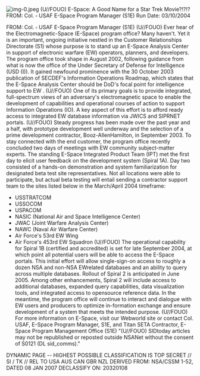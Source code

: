 ![img-0.jpeg](img-0.jpeg)
(U//FOUO) E-Space: A Good Name for a Star Trek Movie?!?!?
FROM: Col. $\square$ USAF
E-Space Program Manager (S1E)
Run Date: 03/10/2004

FROM: Col. $\square$ USAF
E-Space Program Manager (S1E)
(U//FOUO) Ever hear of the Electromagnetic-Space (E-Space) program office? Many haven't. Yet it is an important, ongoing initiative nestled in the Customer Relationships Directorate (S1) whose purpose is to stand up an E-Space Analysis Center in support of electronic warfare (EW) operators, planners, and developers. The program office took shape in August 2002, following guidance from what is now the office of the Under Secretary of Defense for Intelligence (USD (I)). It gained newfound prominence with the 30 October 2003 publication of SECDEF's Information Operations Roadmap, which states that the E-Space Analysis Center should be DoD's focal point for intelligence support to EW .
(U//FOUO) One of its primary goals is to provide integrated, full-spectrum views of an adversary's electromagnetic space to enable the development of capabilities and operational courses of action to support Information Operations (IO). A key aspect of this effort is to afford ready access to integrated EW database information via JWICS and SIPRNET portals.
(U//FOUO) Steady progress has been made over the past year and a half, with prototype development well underway and the selection of a prime development contractor, Booz-AllenHamilton, in September 2003. To stay connected with the end customer, the program office recently concluded two days of meetings with EW community subject-matter experts. The standing E-Space Integrated Product Team (IPT) met the first day to elicit user feedback on the development system (Spiral 1A). Day two consisted of a hands-on demonstration and system familiarization for designated beta test site representatives. Not all locations were able to participate, but actual beta testing will entail sending a contractor support team to the sites listed below in the March/April 2004 timeframe:

- USSTRATCOM
- USSOCOM
- USPACOM
- NASIC (National Air and Space Intelligence Center)
- JWAC (Joint Warfare Analysis Center)
- NAWC (Naval Air Warfare Center)
- Air Force's 53rd EW Wing
- Air Force's 453rd EW Squadron
(U//FOUO) The operational capability for Spiral 1B (certified and accredited) is set for late September 2004, at which point all potential users will be able to access the E-Space portals. This initial effort will allow single-sign-on access to roughly a dozen NSA and non-NSA EWrelated databases and an ability to query across multiple databases. Rollout of Spiral 2 is anticipated in June 2005. Among other enhancements, Spiral 2 will include access to additional databases, expanded query capabilities, data visualization tools, and integrated access to opensource reference data. In the meantime, the program office will continue to interact and dialogue with EW users and producers to optimize in-formation exchange and ensure development of a system that meets the intended purpose.
(U//FOUO) For more information on E-Space, visit our Webworld site or contact Col. USAF, E-Space Program Manager, S1E, and Titan SETA Contractor, E-Space Program Management Office (S1E)
"(U//FOUO) SIDtoday articles may not be republished or reposted outside NSANet without the consent of S0121 (DL sid_comms)."

DYNAMIC PAGE -- HIGHEST POSSIBLE CLASSIFICATION IS
TOP SECRET // SI / TK // REL TO USA AUS CAN GBR NZL
DERIVED FROM: NSA/CSSM 1-52, DATED 08 JAN 2007 DECLASSIFY ON: 20320108
